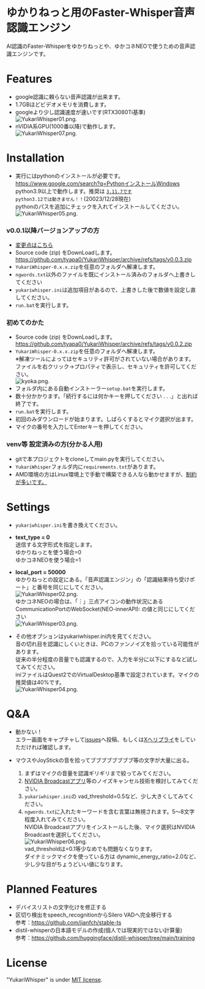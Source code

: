 # ゆかりねっと用のFaster-Whisper音声認識エンジン
AI認識のFaster-Whisperをゆかりねっとや、ゆかコネNEOで使うための音声認識エンジンです。

# Features
* google認識に頼らない音声認識が出来ます。
* 1.7GBほどビデオメモリを消費します。
* googleより少し認識速度が速いです(RTX3080Ti基準)  
![YukariWhisper01.png.](/image/YukariWhisper01.png "YukariWhisper01")  
* nVIDIA系GPU(1000番以降)で動作します。  
![YukariWhisper07.png.](/image/YukariWhisper07.png "YukariWhisper07")  

# Installation
* 実行にはpythonのインストールが必要です。  https://www.google.com/search?q=PythonインストールWindows  
  python3.9以上で動作します。推奨は [`3.11.7です`](https://www.python.org/downloads/release/python-3117/)  
  `python3.12では動きません！！`(20023/12/28現在)  
  pythonのパスを追加にチェックを入れてインストールしてください。  
  ![YukariWhisper05.png.](/image/YukariWhisper05.png "YukariWhisper05")

### v0.0.1以降バージョンアップの方
  * [変更点はこちら](https://github.com/tyapa0/YukariWhisper/releases)
  * Source code (zip) をDownLoadします。 https://github.com/tyapa0/YukariWhisper/archive/refs/tags/v0.0.3.zip
  * `YukariWhisper-0.x.x.zip`を任意のフォルダへ解凍します。  
  *  `ngwords.txt`以外のファイルを既にインストール済みのフォルダへ上書きしてください
  * `yukariwhisper.ini`は追加項目があるので、上書きした後で数値を設定し直してください。
  * `run.bat`を実行します。

### 初めてのかた
  *  Source code (zip) をDownLoadします。 https://github.com/tyapa0/YukariWhisper/archive/refs/tags/v0.0.2.zip
  * `YukariWhisper-0.x.x.zip`を任意のフォルダへ解凍します。  
     ※解凍ツールによってはセキュリティ許可がされていない場合があります。  
   ファイルを右クリック→プロパティで表示し、セキュリティを許可してください。  
     ![kyoka.png.](/image/kyoka.png "kyoka") 
  * フォルダ内にある自動インストーラー`setup.bat`を実行します。
  * 数十分かかります。「続行するには何かキーを押してください . . .」と出れば終了です。
  * `run.bat`を実行します。
  * 初回のみダウンロードが始まります。しばらくするとマイク選択が出ます。
  * マイクの番号を入力してEnterキーを押してください。
### venv等 設定済みの方(分かる人用)  
  * gitで本プロジェクトをcloneしてmain.pyを実行してください。
  * `YukariWhisper`フォルダ内に`requirements.txt`があります。
  * AMD環境の方はLinux環境上で手動で構築できる人なら動かせますが、[制約が多いです。 ](https://rocm.docs.amd.com/en/docs-5.7.1/release/gpu_os_support.html)  

# Settings
* `yukariwhisper.ini`を書き換えてください。  

* **text_type = 0**  
送信する文字形式を指定します。  
ゆかりねっとを使う場合=0  
ゆかコネNEOを使う場合=1  

* **local_port = 50000**  
ゆかりねっとの設定にある。「音声認識エンジン」の「認識結果待ち受けポート」と番号を同じにしてください。  
![YukariWhisper02.png.](/image/YukariWhisper02.png "YukariWhisper02")  
ゆかコネNEOの場合は、「︙」三点アイコンの動作状況にあるCommunicationPortのWebSocket(NEO-innerAPI):  の値と同じにしてください  
![YukariWhisper03.png.](/image/YukariWhisper03.png "YukariWhisper03")  

* その他オプションはyukariwhisper.ini内を見てください。  
  音の切れ目を認識にしくいときは、PCのファンノイズを拾っている可能性があります。  
  従来の半分程度の音量でも認識するので、入力を半分に以下にするなど試してみてください。  
  iniファイルはQuest2でのVirtualDesktop基準で設定されています。マイクの推奨値は40%です。  
![YukariWhisper04.png.](/image/YukariWhisper04.png "YukariWhisper04")  


# Q&A
* 動かない！  
 エラー画面をキャプチャして[issues](https://github.com/tyapa0/YukariWhisper/issues)へ投稿、もしくは[Xへリプライ](https://twitter.com/TYA_PA_)をしていただければ確認します。  

* マウスやJoyStickの音を拾ってブブブブブブブブ等の文字が大量に出る。
  1. まずはマイクの音量を認識ギリギリまで絞ってみてください。
  1. [NVIDIA Broadcastアプリ](https://www.nvidia.com/ja-jp/geforce/broadcasting/broadcast-app/)等のノイズキャンセル技術を検討してみてください。  
  1. `yukariwhisper.ini`の vad_threshold=0.5など、少し大きくしてみてください。
  1. `ngwords.txt`に入れたキーワードを含む言葉は無視されます。5～8文字程度入れてみてください。  
  NVIDIA Broadcastアプリをインストールした後、マイク選択はNVIDIA Broadcastを選択してください。  
  ![YukariWhisper06.png.](/image/YukariWhisper06.png "YukariWhisper06")  
  vad_thresholdは=0.1等少なめでも問題なくなります。  
  ダイナミックマイクを使っている方は dynamic_energy_ratio=2.0など、少し少な目がちょうどいい値になります。  

# Planned Features
* デバイスリストの文字化けを修正する
* 区切り検出をspeech_recognitionからSilero VADへ完全移行する  
  参考：https://github.com/jianfch/stable-ts
* distil-whisperの日本語モデルの作成(個人では現実的ではない計算量)  
  参考：https://github.com/huggingface/distil-whisper/tree/main/training

# License
"YukariWhisper" is under [MIT license](https://en.wikipedia.org/wiki/MIT_License).

